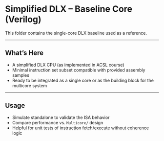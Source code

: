 # Simplified DLX – Baseline Core (Verilog)

This folder contains the single-core DLX baseline used as a reference.

---

## What’s Here
- A simplified DLX CPU (as implemented in ACSL course)
- Minimal instruction set subset compatible with provided assembly samples
- Ready to be integrated as a single core or as the building block for the multicore system

---

## Usage
- Simulate standalone to validate the ISA behavior
- Compare performance vs. `Multicore/` design
- Helpful for unit tests of instruction fetch/execute without coherence logic

